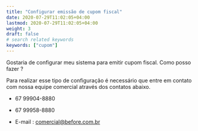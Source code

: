 ```yaml
---
title: "Configurar emissão de cupom fiscal"
date: 2020-07-29T11:02:05+04:00
lastmod: 2020-07-29T11:02:05+04:00
weight: 3
draft: false
# search related keywords
keywords: ["cupom"]
---
```


Gostaria de configurar meu sistema para emitir cupom fiscal. Como posso fazer ?

Para realizar esse tipo de configuração é necessário que entre em contato com nossa equipe comercial através dos contatos abaixo.

- 67 99904-8880
- 67 99958-8880

- E-mail : comercial@before.com.br
